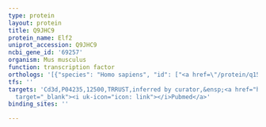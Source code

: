 ```yaml
---
type: protein
layout: protein
title: Q9JHC9
protein_name: Elf2
uniprot_accession: Q9JHC9
ncbi_gene_id: '69257'
organism: Mus musculus
function: transcription factor
orthologs: '[{"species": "Homo sapiens", "id": ["<a href=\"/protein/q15723\">Q15723</a>"]}, {"species": "Rattus norvegicus", "id": ["Q5XIT5"]}]'
tfs: ''
targets: 'Cd3d,P04235,12500,TRRUST,inferred by curator,&ensp;<a href="https://www.ncbi.nlm.nih.gov/pubmed/?term=12324448%5Buid%5D+OR+29087512%5Buid%5D"
  target="_blank"><i uk-icon="icon: link"></i>Pubmed</a>'
binding_sites: ''

---
```

